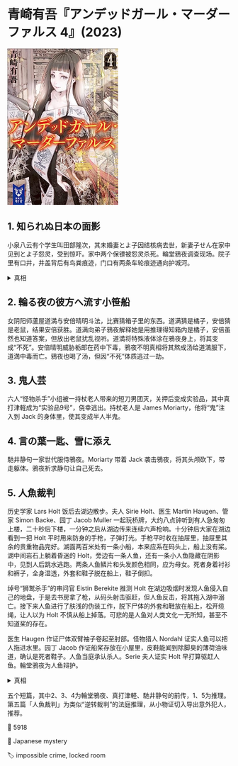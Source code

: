 # 青崎有吾『アンデッドガール・マーダーファルス 4』(2023)

<img src=images/2023_cover.jpg width=250/>

## 1. 知られぬ日本の面影

小泉八云有个学生叫田部隆次，其未婚妻とよ子因结核病去世，新妻子せん在家中见到とよ子怨灵，受到惊吓。家中两个保镖被怨灵杀死。輪堂鴉夜调查现场。院子里有口井，井盖背后有鸟粪痕迹，门口有两条车轮痕迹通向护城河。

<details><summary>真相</summary>
时值木犀花飘落的季节，但是地上没有花瓣，说明最近打扫过。井盖背后有鸟粪，说明有人打开井盖反着放。车轮印很深，是搬重物的痕迹。有一伙强盗从古井底下挖掘通往皇室御用地的地道，把挖出的土运到护城河倒掉。强盗冒充怨灵，是为了让せん老实呆在屋里。幕后大佬是激进派幸存者絽崎帆輔，他的目的是绑架皇太子。绫崎养了一条名为“灸太”的杀人貉，被真打津軽杀死。
</details>

## 2. 輪る夜の彼方へ流す小笹船

女阴阳师蘆屋道満与安倍晴明斗法，比赛猜箱子里的东西。道满猜是橘子，安倍猜是老鼠，结果安倍获胜。道满向弟子鴉夜解释她是用推理得知箱内是橘子，安倍虽然也知道答案，但放出老鼠扰乱视听。道満将特殊液体涂在鴉夜身上，将其变成“不死”。安倍晴明威胁栃郎在药中下毒，鴉夜不明真相将其熬成汤给道満服下，道満中毒而亡。鴉夜也喝了汤，但因“不死”体质逃过一劫。

## 3. 鬼人芸

六人“怪物杀手”小组被一持杖老人带来的短刀男团灭，关押后变成实验品，其中真打津軽成为“实验品9号”，侥幸逃出。持杖老人是 James Moriarty，他将“鬼”注入到 Jack 的身体里，使其变成半人半鬼。

## 4. 言の葉一匙、雪に添え

馳井静句一家世代服侍鴉夜。Moriarty 带着 Jack 袭击鴉夜，将其头颅砍下，带走躯体。鴉夜祈求静句让自己死去。

## 5. 人魚裁判

历史学家 Lars Holt 饭后去湖边散步。夫人 Sirie Holt、医生 Martin Haugen、管家 Simon Backe、园丁 Jacob Muller 一起玩桥牌，大约八点钟听到有人急匆匆上楼，二十秒后下楼，一分钟之后从湖边传来连续六声枪响。十分钟后大家在湖边看到一把 Holt 平时用来防身的手枪，子弹打光。手枪平时收在抽屉里，抽屉里其余的贵重物品完好。湖面两百米处有一条小船，本来应系在码头上，船上没有桨。湖中间岩石上躺着昏迷的 Holt，旁边有一条人鱼，还有一条小人鱼隐藏在阴影中，见到人后跳水逃跑。两条人鱼鳞片和头发颜色相同，应为母女。死者身着衬衫和裤子，全身湿透，外套和鞋子脱在船上，鞋子倒扣。

绰号“狮鹫杀手”的审问官 Eistin Berekite 推测 Holt 在湖边吸烟时发现人鱼侵入自己的地盘，于是去书房拿了枪，从码头射击驱赶，但人鱼反击，将其拖入湖中溺亡。接下来人鱼进行了肤浅的伪装工作，脱下尸体的外套和鞋放在船上，松开缆绳，让人以为 Holt 不慎从船上掉落。可悲的是人鱼对人类文化一无所知，甚至不知道桨的存在。

医生 Haugen 作证尸体双臂袖子卷起至肘部。怪物猎人 Nordahl 证实人鱼可以把人拖进水里。园丁 Jacob 作证船桨存放在小屋里，皮鞋能闻到除脚臭的薄荷油味道，确认是死者鞋子。人鱼当庭承认杀人。Serie 夫人证实 Holt 早打算驱赶人鱼。輪堂鴉夜为人鱼辩护。

<details><summary>真相</summary>
Holt 的眼镜仍放在抽屉里，不戴眼镜无法从码头射杀人鱼。Holt 不可能在开枪之前脱外套，因为人鱼无法上岸取得外套。如果人鱼先将死者拖入水中溺死，再脱下其外套，那么卷起来的袖子便会被拉长，与尸体发现时的状况不符。所以人鱼不是凶手。

Holt 在湖边抽烟，有人从森林发动袭击，他拼命逃向码头，跳入小船，虽然没有桨，但风将小船推入湖中。袭击者从书房取来手枪射击，Holt 在慌乱中脱下外套和鞋子，卷起衬衫袖子，跳入水中，但因不会游泳溺亡。鞋底有薄荷味，说明鞋子没有浸水，在入水之前脱下，也就是说 Holt 是自愿入水，而不是被拖下水。人鱼承认杀人，是因为犯人用小人鱼作威胁。犯人知道 Holt 有晚餐后散步的习惯，并有机会威胁关在密室里的人鱼，由此可知凶手是“狮鹫杀手”审问官，其杀人动机是爱慕 Serie 夫人。
</details>

五个短篇，其中2、3、4为輪堂鴉夜、真打津軽、馳井静句的前传，1、5为推理。第五篇「人魚裁判」为类似“逆转裁判”的法庭推理，从小物证切入导出意外犯人，推荐。

:link: 5918

:file_folder: Japanese mystery

:label: impossible crime, locked room
